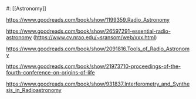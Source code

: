 #: [[Astronomy]]

https://www.goodreads.com/book/show/1199359.Radio_Astronomy

https://www.goodreads.com/book/show/26597291-essential-radio-astronomy (https://www.cv.nrao.edu/~sransom/web/xxx.html)

https://www.goodreads.com/book/show/2091816.Tools_of_Radio_Astronomy

https://www.goodreads.com/book/show/21973710-proceedings-of-the-fourth-conference-on-origins-of-life

https://www.goodreads.com/book/show/931837.Interferometry_and_Synthesis_in_Radioastronomy

